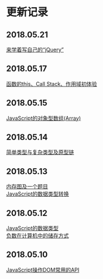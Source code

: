 # 更新记录

## 2018.05.21
[来学着写自己的“jQuery”](https://github.com/YyzclYang/blog/blob/master/source/2018.05.21%20%E6%9D%A5%E5%AD%A6%E7%9D%80%E5%86%99%E8%87%AA%E5%B7%B1%E7%9A%84%E2%80%9CjQuery%E2%80%9D.md)

## 2018.05.17
[函数的this、Call Stack、作用域初体验](https://github.com/YyzclYang/blog/blob/master/source/2018.05.17%20%E5%87%BD%E6%95%B0%E7%9A%84this%E3%80%81Call%20Stack%E3%80%81%E4%BD%9C%E7%94%A8%E5%9F%9F%E5%88%9D%E4%BD%93%E9%AA%8C.md)

## 2018.05.15
[JavaScript的对象型数组(Array)](https://github.com/YyzclYang/blog/blob/master/source/2018.05.15%20JavaScript%E7%9A%84%E5%AF%B9%E8%B1%A1%E5%9E%8B%E6%95%B0%E7%BB%84(Array).md)

## 2018.05.14
[简单类型与复杂类型及原型链](https://github.com/YyzclYang/blog/blob/master/source/2018.05.14%20%E7%AE%80%E5%8D%95%E7%B1%BB%E5%9E%8B%E4%B8%8E%E5%A4%8D%E6%9D%82%E7%B1%BB%E5%9E%8B%E5%8F%8A%E5%8E%9F%E5%9E%8B%E9%93%BE.md)

## 2018.05.13
[内存图及一个题目](https://github.com/YyzclYang/blog/blob/master/source/2018.05.13%20%E5%86%85%E5%AD%98%E5%9B%BE%E5%8F%8A%E4%B8%80%E4%B8%AA%E9%A2%98%E7%9B%AE.md)<br>
[JavaScript的数据类型转换](https://github.com/YyzclYang/blog/blob/master/source/2018.05.13%20JavaScript%E7%9A%84%E6%95%B0%E6%8D%AE%E7%B1%BB%E5%9E%8B%E8%BD%AC%E6%8D%A2.md)

## 2018.05.12
[JavaScript的数据类型](https://github.com/YyzclYang/blog/blob/master/source/2018.05.12%20JavaScript%E7%9A%84%E6%95%B0%E6%8D%AE%E7%B1%BB%E5%9E%8B.md)<br>
[负数在计算机中的储存方式](https://github.com/YyzclYang/blog/blob/master/source/2018.05.12%20%E8%B4%9F%E6%95%B0%E5%9C%A8%E8%AE%A1%E7%AE%97%E6%9C%BA%E4%B8%AD%E7%9A%84%E5%82%A8%E5%AD%98%E6%96%B9%E5%BC%8F.md)

## 2018.05.10 

[JavaScript操作DOM常用的API](https://github.com/YyzclYang/blog/blob/master/source/2018.05.10%20JavaScript%E6%93%8D%E4%BD%9CDOM%E5%B8%B8%E7%94%A8%E7%9A%84API.md)
